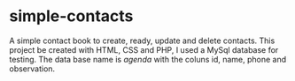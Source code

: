 # simple-contacts
A simple contact book to create, ready, update and delete contacts. This project be created with HTML, CSS and PHP, I used a MySql database for testing.
The data base name is *agenda* with the coluns id, name, phone and observation.
